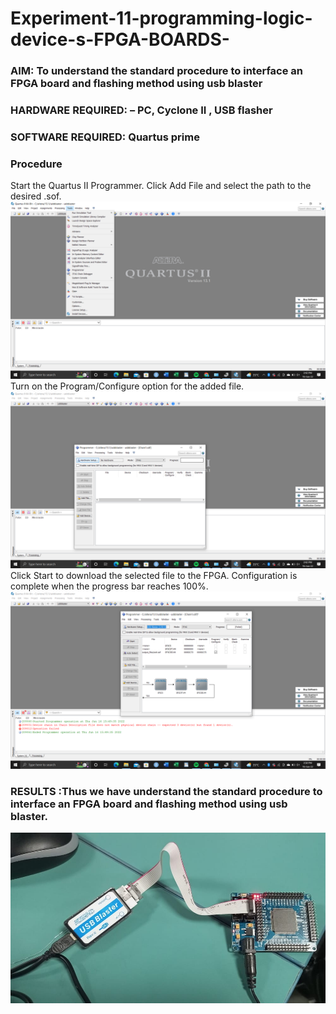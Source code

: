 # Experiment-11-programming-logic-device-s-FPGA-BOARDS-
 ### AIM: To understand the standard procedure to interface an FPGA board and flashing method using usb blaster 

### HARDWARE REQUIRED:  – PC, Cyclone II , USB flasher
### SOFTWARE REQUIRED:   Quartus prime
### Procedure 
Start the Quartus II Programmer.
Click Add File and select the path to the desired .sof.
![](https://github.com/VishalGowthaman/Experiment-11-programming-logic-device-s-FPGA-BOARDS-/blob/main/Screenshot%20(57).png)
Turn on the Program/Configure option for the added file.
![](https://github.com/VishalGowthaman/Experiment-11-programming-logic-device-s-FPGA-BOARDS-/blob/main/Screenshot%20(58).png)
Click Start to download the selected file to the FPGA. Configuration is complete when the progress bar reaches 100%.
![](https://github.com/VishalGowthaman/Experiment-11-programming-logic-device-s-FPGA-BOARDS-/blob/main/Screenshot%20(59).png)
 






### RESULTS :Thus we have understand the standard procedure to interface an FPGA board and flashing method using usb blaster. 

![](https://github.com/VishalGowthaman/Experiment-11-programming-logic-device-s-FPGA-BOARDS-/blob/main/WhatsApp%20Image%202022-06-16%20at%204.06.22%20PM.jpeg)
